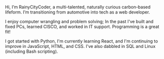 Hi, I’m RainyCityCoder, a multi-talented, naturally curious carbon-based lifeform. I’m transitioning from automotive into tech as a web developer. 

I enjoy computer wrangling and problem solving; In the past I've built and fixed PCs, learned CISCO, and worked in IT support. Programming is a great fit! 

I got started with Python, I'm currently learning React, and I'm continuing to improve in JavaScript, HTML, and CSS. I've also dabbled in SQL and Linux (including Bash scripting). 

<!---
RainyCityDiver/RainyCityDiver is a ✨ special ✨ repository because its `README.md` (this file) appears on your GitHub profile.
You can click the Preview link to take a look at your changes.
--->
